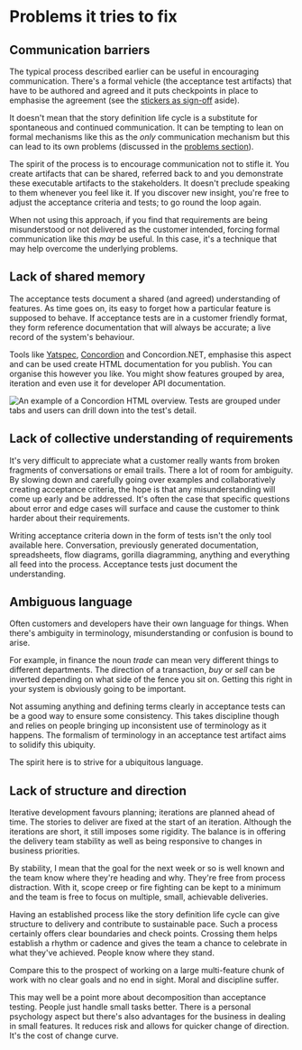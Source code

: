 # Problems it tries to fix

## Communication barriers

The typical process described earlier can be useful in encouraging communication. There's a formal vehicle (the acceptance test artifacts) that have to be authored and agreed and it puts checkpoints in place to emphasise the agreement (see the [stickers as sign-off](#stickers-as-sign-off-aside) aside).

It doesn't mean that the story definition life cycle is a substitute for spontaneous and continued communication. It can be tempting to lean on formal mechanisms like this as the _only_ communication mechanism but this can lead to its own problems (discussed in the [problems section](problems-it-can-cause)).

The spirit of the process is to encourage communication not to stifle it. You create artifacts that can be shared, referred back to and you demonstrate these executable artifacts to the stakeholders. It doesn't preclude speaking to them whenever you feel like it. If you discover new insight, you're free to adjust the acceptance criteria and tests; to go round the loop again.

When not using this approach, if you find that requirements are being misunderstood or not delivered as the customer intended, forcing formal communication like this _may_ be useful. In this case, it's a technique that may help overcome the underlying problems.



## Lack of shared memory

The acceptance tests document a shared (and agreed) understanding of features. As time goes on, its easy to forget how a particular feature is supposed to behave. If acceptance tests are in a customer friendly format, they form reference documentation that will always be accurate; a live record of the system's behaviour.

Tools like [Yatspec](http://code.google.com/p/yatspec/), [Concordion](http://concordion.org) and Concordion.NET, emphasise this aspect and can be used create HTML documentation for you publish. You can organise this however you like. You might show features grouped by area, iteration and even use it for developer API documentation.

![An example of a Concordion HTML overview. Tests are grouped under tabs and users can drill down into the test's detail.](images/concordion/overview_passing.png)



## Lack of collective understanding of requirements

It's very difficult to appreciate what a customer really wants from broken fragments of conversations or email trails. There a lot of room for ambiguity. By slowing down and carefully going over examples and collaboratively creating acceptance criteria, the hope is that any misunderstanding will come up early and be addressed. It's often the case that specific questions about error and edge cases will surface and cause the customer to think harder about their requirements.

Writing acceptance criteria down in the form of tests isn't the only tool available here. Conversation, previously generated documentation, spreadsheets, flow diagrams, gorilla diagramming, anything and everything all feed into the process. Acceptance tests just document the understanding.



## Ambiguous language

Often customers and developers have their own language for things. When there's ambiguity in terminology, misunderstanding or confusion is bound to arise.

For example, in finance the noun _trade_ can mean very different things to different departments. The direction of a transaction, _buy_ or _sell_ can be inverted depending on what side of the fence you sit on. Getting this right in your system is obviously going to be important.

Not assuming anything and defining terms clearly in acceptance tests can be a good way to ensure some consistency. This takes discipline though and relies on people bringing up inconsistent use of terminology as it happens. The formalism of terminology in an acceptance test artifact aims to solidify this ubiquity.

The spirit here is to strive for a ubiquitous language.



## Lack of structure and direction

Iterative development favours planning; iterations are planned ahead of time. The stories to deliver are fixed at the start of an iteration. Although the iterations are short, it still imposes some rigidity. The balance is in offering the delivery team stability as well as being responsive to changes in business priorities.

By stability, I mean that the goal for the next week or so is well known and the team know where they're heading and why. They're free from process distraction. With it, scope creep or fire fighting can be kept to a minimum and the team is free to focus on multiple, small, achievable deliveries.

Having an established process like the story definition life cycle can give structure to delivery and contribute to sustainable pace. Such a process certainly offers clear boundaries and check points. Crossing them helps establish a rhythm or cadence and gives the team a chance to celebrate in what they've achieved. People know where they stand.

Compare this to the prospect of working on a large multi-feature chunk of work with no clear goals and no end in sight. Moral and discipline suffer.

This may well be a point more about decomposition than acceptance testing. People just handle small tasks better. There is a personal psychology aspect but there's also advantages for the business in dealing in small features. It reduces risk and allows for quicker change of direction. It's the cost of change curve.